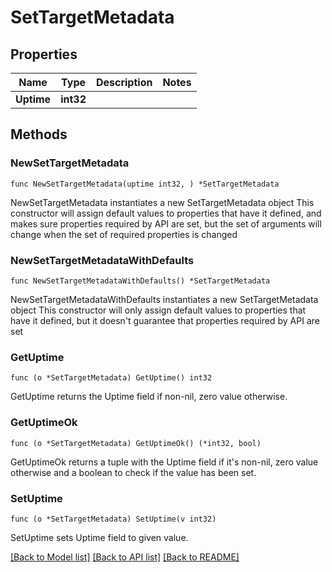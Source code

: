 # SetTargetMetadata

## Properties

Name | Type | Description | Notes
------------ | ------------- | ------------- | -------------
**Uptime** | **int32** |  | 

## Methods

### NewSetTargetMetadata

`func NewSetTargetMetadata(uptime int32, ) *SetTargetMetadata`

NewSetTargetMetadata instantiates a new SetTargetMetadata object
This constructor will assign default values to properties that have it defined,
and makes sure properties required by API are set, but the set of arguments
will change when the set of required properties is changed

### NewSetTargetMetadataWithDefaults

`func NewSetTargetMetadataWithDefaults() *SetTargetMetadata`

NewSetTargetMetadataWithDefaults instantiates a new SetTargetMetadata object
This constructor will only assign default values to properties that have it defined,
but it doesn't guarantee that properties required by API are set

### GetUptime

`func (o *SetTargetMetadata) GetUptime() int32`

GetUptime returns the Uptime field if non-nil, zero value otherwise.

### GetUptimeOk

`func (o *SetTargetMetadata) GetUptimeOk() (*int32, bool)`

GetUptimeOk returns a tuple with the Uptime field if it's non-nil, zero value otherwise
and a boolean to check if the value has been set.

### SetUptime

`func (o *SetTargetMetadata) SetUptime(v int32)`

SetUptime sets Uptime field to given value.



[[Back to Model list]](../README.md#documentation-for-models) [[Back to API list]](../README.md#documentation-for-api-endpoints) [[Back to README]](../README.md)


